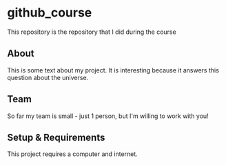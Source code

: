 # github_course
This repository is the repository that I did during the course

## About
This is some text about my project. It is interesting because it answers this question about the universe.

## Team
So far my team is small - just 1 person, but I'm willing to work with you!

## Setup & Requirements
This project requires a computer and internet.
